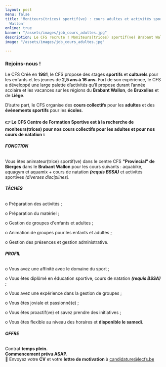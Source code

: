 ```yaml
---
layout: post
menu: false
title: 'Moniteurs(trices) sportif(ve) : cours adultes et activités sportives Brabant
  Wallon'
online: true
banner: "/assets/images/job_cours_adultes.jpg"
description: Le CFS recrute ! Moniteurs(trices) sportif(ve) Brabant Wallon
image: "/assets/images/job_cours_adultes.jpg"

---
```

### Rejoins-nous !

Le CFS Créé en **1981**, le CFS propose des stages **sportifs** et **culturels** pour les enfants et les jeunes de **2,5 ans à 16 ans.** Fort de son expérience, le CFS a développé une large palette d’activités qu’il propose durant l’année scolaire et les vacances sur les régions du **Brabant Wallon**, de **Bruxelles** et de **Liège**.

D’autre part, le CFS organise des **cours collectifs** pour les **adultes** et des **évènements sportifs** pour les **écoles**.

#### 👉 Le CFS Centre de Formation Sportive est à la recherche de **moniteurs(trices)** pour nos **cours collectifs** pour les **adultes** et pour **nos cours de natation** **💧**

###### **FONCTION**

Vous êtes animateur(trice) sportif(ve) dans le centre CFS **"Provincial" de Bierges** dans le **Brabant Wallon** pour les cours suivants : aquabike, aquagym et aquamix + cours de natation **_(requis BSSA)_** et activités sportives _(diverses disciplines)._

###### **TÂCHES**

o Préparation des activités ;

o Préparation du matériel ;

o Gestion de groupes d'enfants et adultes ;

o Animation de groupes pour les enfants et adultes ;

o Gestion des présences et gestion administrative.

###### **PROFIL**

o Vous avez une affinité avec le domaine du sport ;

o Vous êtes diplômé en éducation sportive, cours de natation **_(requis BSSA)_** ;

o Vous avez une expérience dans la gestion de groupes ;

o Vous êtes joviale et passionné(e) ;

o Vous êtes proactif(ve) et savez prendre des initiatives ;

o Vous êtes flexible au niveau des horaires et **disponible le samedi**.

###### **OFFRE**

Contrat **temps plein.  
Commencement prévu ASAP.**  
📩 Envoyez votre **CV** et votre **lettre de motivation** à [candidature@lecfs.be](mailto:morgane@lecfs.be)